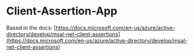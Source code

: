 # Client-Assertion-App

Based in the docs:
[https://docs.microsoft.com/en-us/azure/active-directory/develop/msal-net-client-assertions](https://docs.microsoft.com/en-us/azure/active-directory/develop/msal-net-client-assertions)
